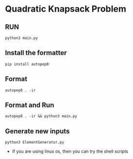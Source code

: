 # Quadratic Knapsack Problem

## RUN
```
python3 main.py
```

## Install the formatter
```
pip install autopep8
```

## Format
```
autopep8 . -ir
```

## Format and Run
```
autopep8 . -ir && python3 main.py
```


## Generate new inputs
```
python3 ElementGenerator.py 
```


* If you are using linux os, then you can try the shell scripts